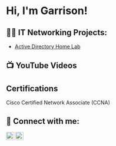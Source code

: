 <h1>Hi, I'm Garrison!

<h2>👨‍💻 IT Networking Projects:</h2>

  - [Active Directory Home Lab](https://github.com/joshmadakor1/Algorithms-Practice)

<h2>📺 YouTube Videos</h2>

<h2>Certifications</h2>
Cisco Certified Network Associate (CCNA)

<h2> 🤳 Connect with me:</h2>

[<img align="left" alt="JoshMadakor | YouTube" width="22px" src="https://cdn.jsdelivr.net/npm/simple-icons@v3/icons/youtube.svg" />][youtube]
[<img align="left" alt="JoshMadakor | LinkedIn" width="22px" src="https://cdn.jsdelivr.net/npm/simple-icons@v3/icons/linkedin.svg" />][linkedin]

[youtube]: https://www.youtube.com/c/joshmadakor
[linkedin]: https://linkedin.com/in/joshmadakor
